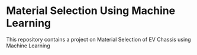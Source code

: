 # Material Selection Using Machine Learning
This repository contains a project on Material Selection of EV Chassis using Machine Learning
